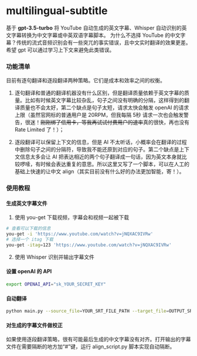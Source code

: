 # multilingual-subtitle
基于 **gpt-3.5-turbo** 将 YouTube 自动生成的英文字幕、Whisper 自动识别的英文字幕转换为中文字幕或中英双语字幕脚本。 为什么不选择 YouTube 的中文字幕？传统的流式音频识别会有一些突兀的事实错误，且中文实时翻译的效果更差。希望 gpt 可以通过学习上下文来避免此类错误。

### 功能清单
目前有逐句翻译和逐段翻译两种策略。它们是成本和效率之间的权衡。
1. 逐句翻译和普通的翻译机器没有什么区别，但是翻译质量依赖于英文字幕的质量。比如有时候英文字幕比较杂乱，句子之间没有明确的分隔，这样得到的翻译质量也不会太好，第二个缺点是句子太短，请求太快会触发 openAI 的请求上限（虽然官网标的普通用户是 20RPM，但我每隔 5秒 请求一次也会触发警告，很迷！~~刚刚绑了信用卡，等我再试试付费用户的速率~~真的很快，再也没有 Rate Limited 了！）；

2. 逐段翻译可以保留上下文的信息，但是 AI 不太听话，小概率会在翻译的过程中删除句子之间的分隔符，导致我不能还原到对应的句子。第二个缺点是上下文信息太多会让 AI 把表达相近的两个句子翻译成一句话，因为英文本身就比较啰嗦，有时候会表达重复的意思。所以这里又写了一个脚本，可以在人工的基础上快速的让中文 align（其实目前没有什么好的办法更加智能，寄！）。

### 使用教程
#### 生成英文字幕文件
1. 使用 you-get 下载视频，字幕会和视频一起被下载
```bash
# 查看可以下载的信息
you-get -i 'https://www.youtube.com/watch?v=jNQXAC9IVRw'
# 选择一个 itag 下载
you-get -itag=123 'https://www.youtube.com/watch?v=jNQXAC9IVRw'
```
2. 使用 Whisper 识别并输出字幕文件

#### 设置 openAI 的 API
```bash
export OPENAI_API="sk_YOUR_SECRET_KEY"
```

#### 自动翻译
```bash
python main.py --source_file=YOUR_SRT_FILE_PATH --target_file=OUTPUT_SRT_FILE_PATH
```
#### 对生成的字幕文件做校正
如果使用逐段翻译策略，很有可能最后生成的中文字幕没有对齐。打开输出的字幕文件在需要隔断的地方加“#”键，运行 align_script.py 脚本实现自动隔断。
